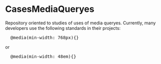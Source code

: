 # CasesMediaQueryes 
Repository oriented to studies of uses of media queryes. 
Currently, many developers use the following standards in their projects:<br>
<pre>
  @media(min-width: 768px){}
</pre>
or
<pre>
  @media(min-width: 48em){}
</pre>
